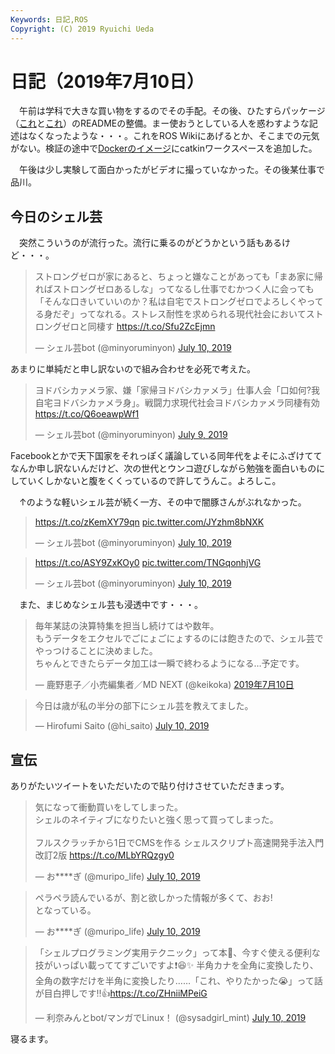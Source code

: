 ```yaml
---
Keywords: 日記,ROS
Copyright: (C) 2019 Ryuichi Ueda
---
```


# 日記（2019年7月10日）

　午前は学科で大きな買い物をするのでその手配。その後、ひたすらパッケージ（[これ](https://github.com/ryuichiueda/raspimouse_cartographer)と[これ](https://github.com/ryuichiueda/raspimouse_map_based_teach_and_replay/blob/master/README.md)）のREADMEの整備。まー使おうとしている人を惑わすような記述はなくなったような・・・。これをROS Wikiにあげるとか、そこまでの元気がない。検証の途中で[Dockerのイメージ](https://hub.docker.com/r/ryuichiueda/ubuntu18.04-ros-image)にcatkinワークスペースを追加した。

　午後は少し実験して面白かったがビデオに撮っていなかった。その後某仕事で品川。

## 今日のシェル芸

　突然こういうのが流行った。流行に乗るのがどうかという話もあるけど・・・。

<blockquote class="twitter-tweet" data-partner="tweetdeck"><p lang="ja" dir="ltr">ストロングゼロが家にあると、ちょっと嫌なことがあっても「まあ家に帰ればストロングゼロあるしな」ってなるし仕事でむかつく人に会っても「そんな口きいていいのか？私は自宅でストロングゼロでよろしくやってる身だぞ」ってなれる。ストレス耐性を求められる現代社会においてストロングゼロと同棲す <a href="https://t.co/Sfu2ZcEjmn">https://t.co/Sfu2ZcEjmn</a></p>&mdash; シェル芸bot (@minyoruminyon) <a href="https://twitter.com/minyoruminyon/status/1148891325749592064?ref_src=twsrc%5Etfw">July 10, 2019</a></blockquote>
<script async src="https://platform.twitter.com/widgets.js" charset="utf-8"></script>


あまりに単純だと申し訳ないので組み合わせを必死で考えた。

<blockquote class="twitter-tweet" data-partner="tweetdeck"><p lang="ja" dir="ltr">ヨドバシカァメラ家、嫌「家帰ヨドバシカァメラ」仕事人会「口如何?我自宅ヨドバシカァメラ身」。戦闘力求現代社会ヨドバシカァメラ同棲有効 <a href="https://t.co/Q6oeawpWf1">https://t.co/Q6oeawpWf1</a></p>&mdash; シェル芸bot (@minyoruminyon) <a href="https://twitter.com/minyoruminyon/status/1148735877020975104?ref_src=twsrc%5Etfw">July 9, 2019</a></blockquote>
<script async src="https://platform.twitter.com/widgets.js" charset="utf-8"></script>

Facebookとかで天下国家をそれっぽく議論している同年代をよそにふざけててなんか申し訳ないんだけど、次の世代とウンコ遊びしながら勉強を面白いものにしていくしかないと腹をくくっているので許してうんこ。よろしこ。

　↑のような軽いシェル芸が続く一方、その中で闇豚さんがぶれなかった。

<blockquote class="twitter-tweet" data-partner="tweetdeck"><p lang="und" dir="ltr"><a href="https://t.co/zKemXY79qn">https://t.co/zKemXY79qn</a> <a href="https://t.co/JYzhm8bNXK">pic.twitter.com/JYzhm8bNXK</a></p>&mdash; シェル芸bot (@minyoruminyon) <a href="https://twitter.com/minyoruminyon/status/1148960141414264834?ref_src=twsrc%5Etfw">July 10, 2019</a></blockquote>
<script async src="https://platform.twitter.com/widgets.js" charset="utf-8"></script>

<blockquote class="twitter-tweet" data-partner="tweetdeck"><p lang="und" dir="ltr"><a href="https://t.co/ASY9ZxKOy0">https://t.co/ASY9ZxKOy0</a> <a href="https://t.co/TNGqonhjVG">pic.twitter.com/TNGqonhjVG</a></p>&mdash; シェル芸bot (@minyoruminyon) <a href="https://twitter.com/minyoruminyon/status/1148936968207646720?ref_src=twsrc%5Etfw">July 10, 2019</a></blockquote>
<script async src="https://platform.twitter.com/widgets.js" charset="utf-8"></script>

　また、まじめなシェル芸も浸透中です・・・。

<blockquote class="twitter-tweet" data-lang="ja"><p lang="ja" dir="ltr">毎年某誌の決算特集を担当し続けてはや数年。<br>もうデータをエクセルでごにょごにょするのには飽きたので、シェル芸でやっつけることに決めました。<br>ちゃんとできたらデータ加工は一瞬で終わるようになる…予定です。</p>&mdash; 鹿野恵子／小売編集者／MD NEXT (@keikoka) <a href="https://twitter.com/keikoka/status/1148863247405031425?ref_src=twsrc%5Etfw">2019年7月10日</a></blockquote>
<script async src="https://platform.twitter.com/widgets.js" charset="utf-8"></script>


<blockquote class="twitter-tweet" data-partner="tweetdeck"><p lang="ja" dir="ltr">今日は歳が私の半分の部下にシェル芸を教えてました。</p>&mdash; Hirofumi Saito (@hi_saito) <a href="https://twitter.com/hi_saito/status/1148938623196123136?ref_src=twsrc%5Etfw">July 10, 2019</a></blockquote>
<script async src="https://platform.twitter.com/widgets.js" charset="utf-8"></script>


## 宣伝

ありがたいツイートをいただいたので貼り付けさせていただきまっす。

<blockquote class="twitter-tweet" data-partner="tweetdeck"><p lang="ja" dir="ltr">気になって衝動買いをしてしまった。<br>シェルのネイティブになりたいと強く思って買ってしまった。<br><br>フルスクラッチから1日でCMSを作る シェルスクリプト高速開発手法入門 改訂2版 <a href="https://t.co/MLbYRQzgy0">https://t.co/MLbYRQzgy0</a></p>&mdash; お****ぎ (@muripo_life) <a href="https://twitter.com/muripo_life/status/1148947040262488064?ref_src=twsrc%5Etfw">July 10, 2019</a></blockquote>
<script async src="https://platform.twitter.com/widgets.js" charset="utf-8"></script>

<blockquote class="twitter-tweet" data-partner="tweetdeck"><p lang="ja" dir="ltr">ペラペラ読んでいるが、割と欲しかった情報が多くて、おお!<br>となっている。</p>&mdash; お****ぎ (@muripo_life) <a href="https://twitter.com/muripo_life/status/1148955996124930048?ref_src=twsrc%5Etfw">July 10, 2019</a></blockquote>
<script async src="https://platform.twitter.com/widgets.js" charset="utf-8"></script>


<blockquote class="twitter-tweet" data-partner="tweetdeck"><p lang="ja" dir="ltr">「シェルプログラミング実用テクニック」って本📕、今すぐ使える便利な技がいっぱい載っててすごいですよ❗😆✨ 半角カナを全角に変換したり、全角の数字だけを半角に変換したり……「これ、やりたかった😭」って話が目白押しです‼👍<a href="https://t.co/ZHniiMPeiG">https://t.co/ZHniiMPeiG</a></p>&mdash; 利奈みんとbot/マンガでLinux！ (@sysadgirl_mint) <a href="https://twitter.com/sysadgirl_mint/status/1148878673144979456?ref_src=twsrc%5Etfw">July 10, 2019</a></blockquote>
<script async src="https://platform.twitter.com/widgets.js" charset="utf-8"></script>


寝るます。


